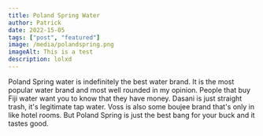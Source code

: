 ```yaml
---
title: Poland Spring Water
author: Patrick
date: 2022-15-05
tags: ["post", "featured"]
image: /media/polandspring.png
imageAlt: This is a test
description: lolxd
---
```


Poland Spring water is indefinitely the best water brand. It is the most popular water brand and most well rounded in my opinion. People that buy Fiji water want you to know that they have money. Dasani is just straight trash, it's legitimate tap water. Voss is also some boujee brand that's only in like hotel rooms. But Poland Spring is just the best bang for your buck and it tastes good.